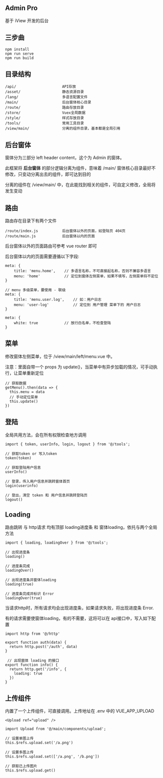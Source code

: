 ## Admin Pro
基于 iView 开发的后台

## 三步曲
```
npm install
npm run serve
npm run build
```
## 目录结构
```
/api/                     API存放
/asset/                   静态资源目录
/lang/                    多语言配置文件
/main/                    后台窗体核心目录
/route/                   路由存放目录
/store/                   Vuex全局数据
/style/                   样式存放目录
/tools/                   常用工具目录
/view/main/               分离的组件目录，基本都是全局引用
```
## 后台窗体
窗体分为三部分 left header content，这个为 Admin 的窗体。

此框架将 **后台窗体** 的部分逻辑分离为组件，意味着 /main/ 窗体核心目录最好不修改，只变动分离出去的组件，即可达到目的

分离的组件在 /view/main/ 中，在此能找到相关的组件，可自定义修改，全局将发生变动

## 路由
路由存在目录下有两个文件
```
/route/index.js           后台窗体以外的页面，如登陆页 404页
/route/main.js            后台窗体以内的页面
```
后台窗体以外的页面路由可参考 vue router 即可

后台窗体以内的页面需要遵循以下字段:
```
meta: {
    title: 'menu.home',    // 多语言名称，不可直接起名称，否则不兼容多语言
    menu: 'home'           // 定位到窗体左侧菜单，如果不填写，左侧菜单将不定位
}

// menu 多级菜单，要使用 - 联级
meta: {
    title: 'menu.user.log',    // 如：用户日志
    menu: 'user-log'           // 定位到 用户管理 菜单下的 用户日志
}

meta: {
    white: true            // 放行白名单，不检查登陆
}
```
## 菜单
修改窗体左侧菜单，位于 /view/main/left/menu.vue 中。

注意：里面自带一个 props 为 update()，当菜单中有异步加载的情况，可手动执行，让菜单重新定位
```
// 获取数据
getMenu().then(data => {
  this.menu = data
  // 手动定位菜单
  this.update()
})
```

## 登陆
全局共用方法，会在所有权限检查地方调用
```
import { token, userInfo, login, logout } from '@/tools';

// 获取token or 写入token
token(token)

// 获取登陆用户信息
userInfo()

// 登录，传入用户信息并跳转窗体首页
login(userinfo)

// 登出，清空 token 和 用户信息并跳转登陆页
logout()
```

## Loading
路由跳转 与 http请求 均有顶部 loading进度条 和 窗体loading，依托与两个全局方法
```
import { loading, loadingOver } from '@/tools';

// 出现进度条
loading()

// 进度条完成
loadingOver()

// 出现进度条并窗体loading
loading(true)

// 进度条完成并标识 Error
loadingOver(true)
```
当请求http时，所有请求均会出现进度条，如果请求失败，将出现进度条 Error.

有的请求需要使窗体loading，有的不需要，这将可以在 api接口中，写入如下配置
```
import http from '@/http'

export function auth(data) {
  return http.post('/auth', data)
}

 // 出现窗体 loading 的接口
export function info() {
  return http.get('/info', {
    loading: true
  })
}
```

## 上传组件
内置了一个上传组件，可直接调用。上传地址在 .env 中的 VUE_APP_UPLOAD
```
<Upload ref="upload" />

import Upload from '@/main/components/upload';

// 设置单图上传
this.$refs.upload.set('/a.png')

// 设置多图上传
this.$refs.upload.set(['/a.png', '/b.png'])

// 获取已上传图片
this.$refs.upload.get()
```